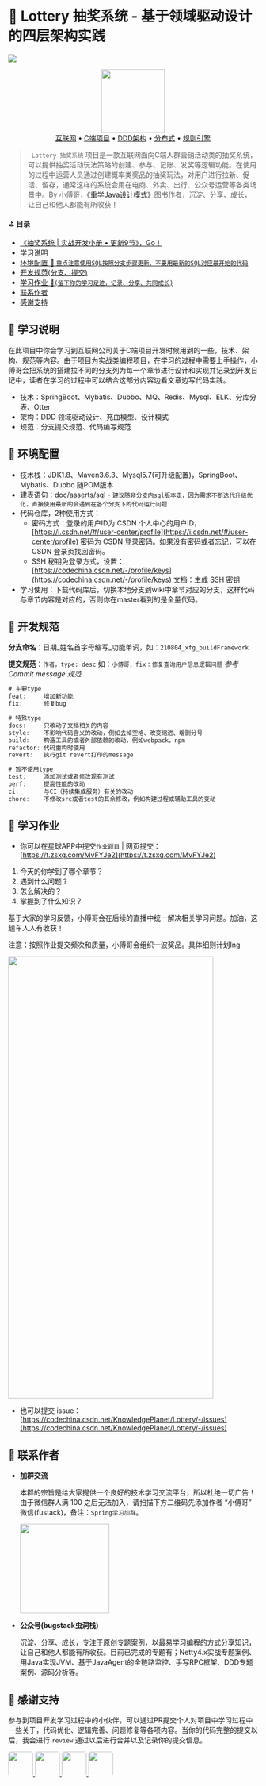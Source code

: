 # :gift: Lottery 抽奖系统 - 基于领域驱动设计的四层架构实践

![](https://codechina.csdn.net/KnowledgePlanet/Lottery/-/raw/master/doc/_media/首图.png)

<div align="center">
    <a href="https://bugstack.cn" style="text-decoration:none"><img src="https://codechina.csdn.net/KnowledgePlanet/Lottery/-/raw/master/doc/_media/lottery.png" width="128px"></a>
</div>

<div align="center">
<a href="#">互联网</a> •    
<a href="#">C端项目</a> •    
<a href="#">DDD架构</a> •    
<a href="#">分布式</a> •    
<a href="#">规则引擎</a>
</div>

>` Lottery 抽奖系统` 项目是一款互联网面向C端人群营销活动类的抽奖系统，可以提供抽奖活动玩法策略的创建、参与、记账、发奖等逻辑功能。在使用的过程中运营人员通过创建概率类奖品的抽奖玩法，对用户进行拉新、促活、留存，通常这样的系统会用在电商、外卖、出行、公众号运营等各类场景中。By 小傅哥，[《重学Java设计模式》](https://item.jd.com/13218336.html)图书作者，沉淀、分享、成长，让自己和他人都能有所收获！

⛳ **目录**

- [《抽奖系统 | 实战开发小册 • 更新9节》，Go！](https://codechina.csdn.net/KnowledgePlanet/Lottery/-/wikis/home)
- [学习说明](https://codechina.csdn.net/KnowledgePlanet/Lottery#-%E5%AD%A6%E4%B9%A0%E8%AF%B4%E6%98%8E)
- [环境配置 🤔 `重点注意使用SQL按照分支步骤更新，不要用最新的SQL对应最开始的代码`](https://codechina.csdn.net/KnowledgePlanet/Lottery#-%E7%8E%AF%E5%A2%83%E9%85%8D%E7%BD%AE)
- [开发规范(分支、提交)](https://codechina.csdn.net/KnowledgePlanet/Lottery/-/wikis/home#-%E5%BC%80%E5%8F%91%E8%A7%84%E8%8C%83)
- [学习作业 🍁`(留下你的学习足迹，记录、分享、共同成长)`](https://codechina.csdn.net/KnowledgePlanet/Lottery/-/tree/master#-%E5%AD%A6%E4%B9%A0%E4%BD%9C%E4%B8%9A)
- [联系作者](https://codechina.csdn.net/KnowledgePlanet/Lottery#-%E8%81%94%E7%B3%BB%E4%BD%9C%E8%80%85)
- [感谢支持](https://codechina.csdn.net/KnowledgePlanet/Lottery#-%E6%84%9F%E8%B0%A2%E6%94%AF%E6%8C%81)

## 📝 学习说明

在此项目中你会学习到互联网公司关于C端项目开发时候用到的一些，技术、架构、规范等内容。由于项目为实战类编程项目，在学习的过程中需要上手操作，小傅哥会把系统的搭建拉不同的分支列为每一个章节进行设计和实现并记录到开发日记中，读者在学习的过程中可以结合这部分内容边看文章边写代码实践。

- 技术：SpringBoot、Mybatis、Dubbo、MQ、Redis、Mysql、ELK、分库分表、Otter
- 架构：DDD 领域驱动设计、充血模型、设计模式
- 规范：分支提交规范、代码编写规范

## 🎨 环境配置

- 技术栈：JDK1.8、Maven3.6.3、Mysql5.7(可升级配置)，SpringBoot、Mybatis、Dubbo 随POM版本
- 建表语句：[doc/asserts/sql](https://codechina.csdn.net/KnowledgePlanet/Lottery/-/blob/master/doc/assets/sql/lottery.sql) - `建议随非分支内sql版本走，因为需求不断迭代升级优化，直接使用最新的会遇到在各个分支下的代码运行问题`
- 代码仓库，2种使用方式：
   - 密码方式：登录的用户ID为 CSDN 个人中心的用户ID，[https://i.csdn.net/#/user-center/profile](https://i.csdn.net/#/user-center/profile) 密码为 CSDN 登录密码。如果没有密码或者忘记，可以在 CSDN 登录页找回密码。
   - SSH 秘钥免登录方式，设置：[https://codechina.csdn.net/-/profile/keys](https://codechina.csdn.net/-/profile/keys) 文档：[生成 SSH 密钥](https://codechina.csdn.net/codechina/help-docs/-/wikis/docs/ssh#%E7%94%9F%E6%88%90-ssh-%E5%AF%86%E9%92%A5)
- 学习使用：下载代码库后，切换本地分支到wiki中章节对应的分支，这样代码与章节内容是对应的，否则你在master看到的是全量代码。   

## 📐 开发规范

**分支命名**：日期_姓名首字母缩写_功能单词，如：`210804_xfg_buildFramework`

**提交规范**：`作者，type: desc` 如：`小傅哥，fix：修复查询用户信息逻辑问题` *参考Commit message 规范*

```java
# 主要type
feat:     增加新功能
fix:      修复bug

# 特殊type
docs:     只改动了文档相关的内容
style:    不影响代码含义的改动，例如去掉空格、改变缩进、增删分号
build:    构造工具的或者外部依赖的改动，例如webpack，npm
refactor: 代码重构时使用
revert:   执行git revert打印的message

# 暂不使用type
test:     添加测试或者修改现有测试
perf:     提高性能的改动
ci:       与CI（持续集成服务）有关的改动
chore:    不修改src或者test的其余修改，例如构建过程或辅助工具的变动
```

## 🐾 学习作业

- 你可以在星球APP中提交`作业题目` | 网页提交：[https://t.zsxq.com/MvFYJe2](https://t.zsxq.com/MvFYJe2)

1. 今天的你学到了哪个章节？
2. 遇到什么问题？
3. 怎么解决的？
4. 掌握到了什么知识？

基于大家的学习反馈，小傅哥会在后续的直播中统一解决相关学习问题。加油，这趟车人人有收获！

注意️：按照作业提交频次和质量，小傅哥会组织一波奖品。具体细则计划Ing

<img src="https://codechina.csdn.net/KnowledgePlanet/Lottery/-/raw/master/doc/_media/job.jpg" width="414" height="891"/>

- 也可以提交 issue：[https://codechina.csdn.net/KnowledgePlanet/Lottery/-/issues](https://codechina.csdn.net/KnowledgePlanet/Lottery/-/issues)

## 💬 联系作者

- **加群交流**

    本群的宗旨是给大家提供一个良好的技术学习交流平台，所以杜绝一切广告！由于微信群人满 100 之后无法加入，请扫描下方二维码先添加作者 “小傅哥” 微信(fustack)，备注：`Spring学习加群`。
    
    <img src="https://codechina.csdn.net/KnowledgePlanet/Lottery/-/raw/master/doc/_media/fustack.png" width="180" height="180"/>

- **公众号(bugstack虫洞栈)**

    沉淀、分享、成长，专注于原创专题案例，以最易学习编程的方式分享知识，让自己和他人都能有所收获。目前已完成的专题有；Netty4.x实战专题案例、用Java实现JVM、基于JavaAgent的全链路监控、手写RPC框架、DDD专题案例、源码分析等。
    
## 🎉 感谢支持

参与到项目开发学习过程中的小伙伴，可以通过PR提交个人对项目中学习过程中一些关于，代码优化、逻辑完善、问题修复等各项内容。当你的代码完整的提交以后，我会进行 `review` 通过以后进行合并以及记录你的提交信息。

<a href="#小傅哥">
    <img src="https://codechina.csdn.net/KnowledgePlanet/Lottery/-/raw/master/doc/_media/xiaofuge.jpeg" style="border-radius:5px" width="50px">
</a>
<a href="#倩倩">
    <img src="https://codechina.csdn.net/KnowledgePlanet/Lottery/-/raw/master/doc/_media/h_1.jpeg" style="border-radius:5px" width="50px">
</a>
<a href="#钢球">
    <img src="https://codechina.csdn.net/KnowledgePlanet/Lottery/-/raw/master/doc/_media/h_2.jpeg" style="border-radius:5px" width="50px">
</a>
<a href="#豆豆">
    <img src="https://codechina.csdn.net/KnowledgePlanet/Lottery/-/raw/master/doc/_media/h_3.jpeg" style="border-radius:5px" width="50px">
</a>
